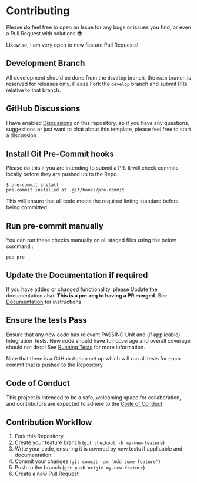 # Contributing

Please **do** feel free to open an Issue for any bugs or issues you find, or
even a Pull Request with solutions 😎

Likewise, I am very open to new feature Pull Requests!

## Development Branch

All development should be done from the `develop` branch, the `main` branch is
reserved for releases only. Please Fork the `develop` branch and submit PRs
relative to that branch.

## GitHub Discussions

I have enabled
[Discussions](https://github.com/seapagan/fastapi-template/discussions) on this
repository, so if you have any questions, suggestions or just want to chat about
this template, please feel free to start a discussion.

## Install Git Pre-Commit hooks

Please do this if you are intending to submit a PR. It will check commits
locally before they are pushed up to the Repo.

```console
$ pre-commit install
pre-commit installed at .git/hooks/pre-commit
```

This will ensure that all code meets the required linting standard before being
committed.

## Run pre-commit manually

You can run these checks manually on all staged files using the below command :

```console
poe pre
```

## Update the Documentation if required

If you have added or changed functionality, please Update the documentation
also. **This is a pre-req to having a PR merged**. See
[Documentation](../development/documentation/) for instructions

## Ensure the tests Pass

Ensure that any new code has relevant PASSING Unit and (if applicable)
Integration Tests. New code should have full coverage and overall coverage
should not drop! See [Running Tests](../development/local/#run-tests) for more
information.

Note that there is a GitHub Action set up which will run all tests for each
commit that is pushed to the Repository.

## Code of Conduct

This project is intended to be a safe, welcoming space for collaboration, and
contributors are expected to adhere to the [Code of Conduct][coc].

## Contribution Workflow

1. Fork this Repository
2. Create your feature branch (`git checkout -b my-new-feature`)
3. Write your code, ensuring it is covered by new tests if applicable and
   documentation.
4. Commit your changes (`git commit -am 'Add some feature'`)
5. Push to the branch (`git push origin my-new-feature`)
6. Create a new Pull Request

[coc]:https://github.com/seapagan/fastapi-template/blob/main/CODE_OF_CONDUCT.md
